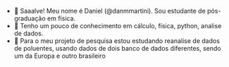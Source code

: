 - 👋 Saaalve! Meu nome é Daniel (@danmmartini). Sou estudante de pós-graduação em física.
- 👀 Tenho um pouco de conhecimento em cálculo, física, python, analise de dados.
- 🌱 Para o meu projeto de pesquisa estou estudando reanalise de dados de poluentes, usando dados de dois banco de dados diferentes, sendo um da Europa e outro brasileiro

<!---
danmmartini/danmmartini is a ✨ special ✨ repository because its `README.md` (this file) appears on your GitHub profile.
You can click the Preview link to take a look at your changes.
--->
